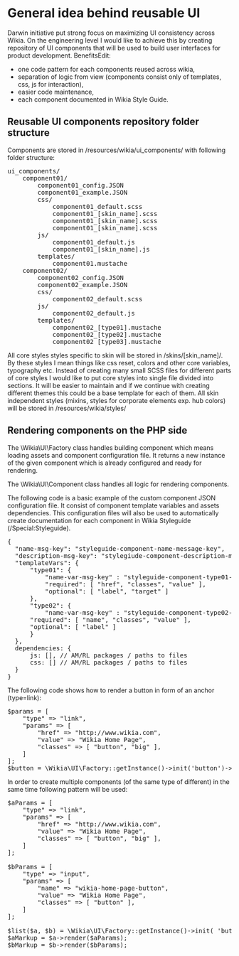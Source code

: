 # General idea behind reusable UI
Darwin initiative put strong focus on maximizing UI consistency across Wikia. On the engineering level I would like to achieve this by creating repository of UI components that will be used to build user interfaces for product development.
BenefitsEdit:
* one code pattern for each components reused across wikia,
* separation of logic from view (components consist only of templates, css, js for interaction),
* easier code maintenance,
* each component documented in Wikia Style Guide.

## Reusable UI components repository folder structure
Components are stored in /resources/wikia/ui_components/ with following folder structure:

<pre>
ui_components/
    component01/
        component01_config.JSON
        component01_example.JSON
        css/
            component01_default.scss
            component01_[skin_name].scss
            component01_[skin_name].scss
            component01_[skin_name].scss
        js/
            component01_default.js
            component01_[skin_name].js
        templates/
            component01.mustache
    component02/
        component02_config.JSON
        component02_example.JSON
        css/
            component02_default.scss
        js/
            component02_default.js
        templates/
            component02_[type01].mustache
            component02_[type02].mustache
            component02_[type03].mustache
</pre>

All core styles styles specific to skin will be stored in /skins/[skin_name]/. By these styles I mean things like css reset, colors and other core variables, typography etc. 
Instead of creating many small SCSS files for different parts of core styles I would like to put core styles into single file divided into sections. It will be easier to maintain and if we continue with creating different themes this could be a base template for each of them.
All skin independent styles (mixins, styles for corporate elements exp. hub colors) will be stored in /resources/wikia/styles/ 

## Rendering components on the PHP side
The \Wikia\UI\Factory class handles building component which means loading assets and component configuration file. It returns a new instance of the given component which is already configured and ready for rendering.

The \Wikia\UI\Component class handles all logic for rendering components.

The following code is a basic example of the custom component JSON configuration file. It consist of component template variables and assets dependencies. This configuration files will also be used to automatically create documentation for each component in Wikia Styleguide (/Special:Styleguide).

<pre>
{
  "name-msg-key": "styleguide-component-name-message-key",
  "description-msg-key": "stylegiude-component-description-message-key",
  "templateVars": {
      "type01": {
          "name-var-msg-key" : "styleguide-component-type01-description-message-key",
          "required": [ "href", "classes", "value" ],
          "optional": [ "label", "target" ]
      },
      "type02": {
          "name-var-msg-key" : "styleguide-component-type02-description-message-key",
      "required": [ "name", "classes", "value" ],
      "optional": [ "label" ]
      }
  },
  dependencies: {
      js: [], // AM/RL packages / paths to files
      css: [] // AM/RL packages / paths to files
  } 
}
</pre>

The following code shows how to render a button in form of an anchor (type=link):
<pre>
$params = [
    "type" => "link",
    "params" => [
        "href" => "http://www.wikia.com",
        "value" => "Wikia Home Page",
        "classes" => [ "button", "big" ],
    ]
];
$button = \Wikia\UI\Factory::getInstance()->init('button')->render($params);
</pre>
In order to create multiple components (of the same type of different) in the same time following pattern will be used:
<pre>
$aParams = [
    "type" => "link",
    "params" => [
        "href" => "http://www.wikia.com",
        "value" => "Wikia Home Page",
        "classes" => [ "button", "big" ],
    ]
];

$bParams = [
    "type" => "input",
    "params" => [
        "name" => "wikia-home-page-button",
        "value" => "Wikia Home Page",
        "classes" => [ "button" ],
    ]
];

$list($a, $b) = \Wikia\UI\Factory::getInstance()->init( 'button', 'button' );
$aMarkup = $a->render($aParams);
$bMarkup = $b->render($bParams);
</pre>

